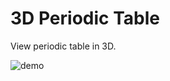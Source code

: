# 3D Periodic Table

View periodic table in 3D.

![demo](https://user-images.githubusercontent.com/54521023/101487465-36a23b00-3984-11eb-8115-65669c9e5b13.gif)
